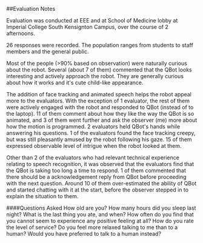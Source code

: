 ##Evaluation Notes

Evaluation was conducted at EEE and at School of Medicine lobby at Imperial College South Kensignton Campus, over the course of 2 afternoons.

26 responses were recorded. The population ranges from students to staff members and the general public.

Most of the people (>90% based on observation) were naturally curious about the robot. Several (about 7 of them) commented that the QBot looks interesting and actively approach the robot.
They are generally curious about how it works and it's cute child-like appearance.

The addition of face tracking and animated speech helps the robot appeal more to the evaluators. With the exception of 1 evaluator, the rest of them were actively engaged with the robot and responded to QBot (instead of to the laptop). 11 of them comment about how they like the way the QBot is so animated, and 3 of them went further and ask the observer (me) more about how the motion is programmed. 2 evaluators held QBot's hands while answering his questions. 1 of the evaluators found the face tracking creepy, but was still pleasantly amused by the robot following his gaze. 15 of them expressed observable level of intrigue when the robot looked at them.

Other than 2 of the evaluators who had relevant technical experience relating to speech recognition, it was observed that the evaluators find that the QBot is taking too long a time to respond. 1 of them commented that there should be a acknowledgement reply from QBot before proceeding with the next question. Around 10 of them over-estimated the ability of QBot and started chatting with it at the start, before the observer stepped in to explain the situation to them.


####Questions Asked
How old are you?
How many hours did you sleep last night?
What is the last thing you ate, and when?
How often do you find that you cannot seem to experience any positive feeling at all?
How do you rate the level of service?
Do you feel more relaxed talking to me than to a human?
Would you have preferred to talk to a human instead?
